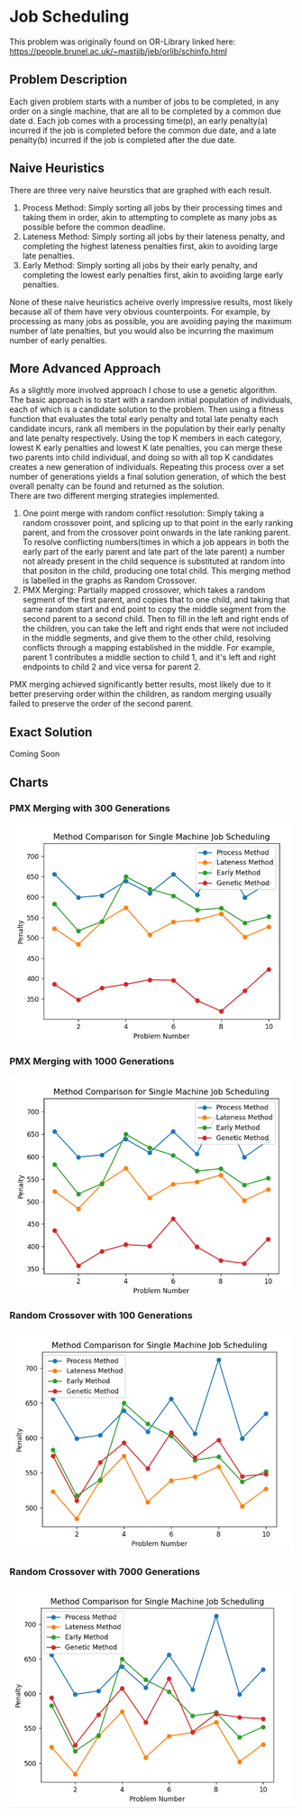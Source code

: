 # Job Scheduling
This problem was originally found on OR-Library linked here: https://people.brunel.ac.uk/~mastjjb/jeb/orlib/schinfo.html

## Problem Description
Each given problem starts with a number of jobs to be completed, in any order on a single machine, that are all to be completed by a common due date d. Each job comes with a processing time(p), an early penalty(a) incurred if the job is completed before the common due date, and a late penalty(b) incurred if the job is completed after the due date.

## Naive Heuristics
There are three very naive heurstics that are graphed with each result.
  1. Process Method: Simply sorting all jobs by their processing times and taking them in order, akin to attempting to complete as many jobs as possible before the common deadline.
  2. Lateness Method: Simply sorting all jobs by their lateness penalty, and completing the highest lateness penalties first, akin to avoiding large late penalties.
  3. Early Method: Simply sorting all jobs by their early penalty, and completing the lowest early penalties first, akin to avoiding large early penalties.

None of these naive heuristics acheive overly impressive results, most likely because all of them have very obvious counterpoints.  For example, by processing as many jobs as possible, you are avoiding paying the maximum number of late penalties, but you would also be incurring the maximum number of early penalties.

## More Advanced Approach
As a slightly more involved approach I chose to use a genetic algorithm.  The basic approach is to start with a random initial population of individuals, each of which is a candidate solution to the problem.  Then using a fitness function that evaluates the total early penalty and total late penalty each candidate incurs, rank all members in the population by their early penalty and late penalty respectively.  Using the top K members in each category, lowest K early penalties and lowest K late penalties, you can merge these two parents into child individual, and doing so with all top K candidates creates a new generation of individuals.  Repeating this process over a set number of generations yields a final solution generation, of which the best overall penalty can be found and returned as the solution.  
There are two different merging strategies implemented.
  1. One point merge with random conflict resolution: Simply taking a random crossover point, and splicing up to that point in the early ranking parent, and from the crossover point onwards in the late ranking parent.  To resolve conflicting numbers(times in which a job appears in both the early part of the early parent and late part of the late parent) a number not already present in the child sequence is substituted at random into that positon in the child, producing one total child.  This merging method is labelled in the graphs as Random Crossover.
  2. PMX Merging: Partially mapped crossover, which takes a random segment of the first parent, and copies that to one child, and taking that same random start and end point to copy the middle segment from the second parent to a second child.  Then to fill in the left and right ends of the children, you can take the left and right ends that were not included in the middle segments, and give them to the other child, resolving conflicts through a mapping established in the middle.  For example, parent 1 contributes a middle section to child 1, and it's left and right endpoints to child 2 and vice versa for parent 2.

PMX merging achieved significantly better results, most likely due to it better preserving order within the children, as random merging usually failed to preserve the order of the second parent.

## Exact Solution
Coming Soon

## Charts

### PMX Merging with 300 Generations
![Chart1](Graphed%20Results/PMX%20Crossover%20with%20300%20Generations.png)

### PMX Merging with 1000 Generations
![Chart2](Graphed%20Results/PMX%20Crossover%20with%201000%20Generations.png)

### Random Crossover with 100 Generations
![Chart3](Graphed%20Results/Random%20Crossover%20with%20100%20Generations.png)

### Random Crossover with 7000 Generations
![Chart4](Graphed%20Results/Random%20Crossover%20with%207000%20Generations.png)
